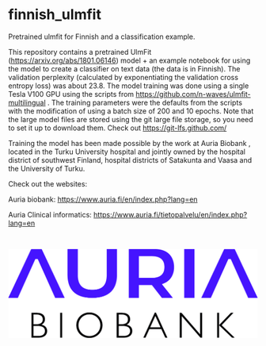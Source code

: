 # finnish_ulmfit
Pretrained ulmfit for Finnish and a classification example.

This repository contains a pretrained UlmFit (https://arxiv.org/abs/1801.06146) model + an example notebook for using the model to create a classifier on text data (the data is in Finnish). The validation perplexity (calculated by exponentiating the validation cross entropy loss) was about 23.8. The model training was done using a single Tesla V100 GPU using the scripts from https://github.com/n-waves/ulmfit-multilingual . The training parameters were the defaults from the scripts with the modification of using a batch size of 200 and 10 epochs. Note that the large model files are stored using the git large file storage, so you need to set it up to download them. Check out https://git-lfs.github.com/

Training the model has been made possible by the work at Auria Biobank , located in the Turku University hospital and jointly owned by the hospital district of southwest Finland, hospital districts of Satakunta and Vaasa and the University of Turku.

Check out the websites: 

Auria biobank: https://www.auria.fi/en/index.php?lang=en

Auria Clinical informatics: https://www.auria.fi/tietopalvelu/en/index.php?lang=en
<pre>

</pre>

![Auria Biobank](/images/Logo_AURIA_2013_ENG.jpg)
